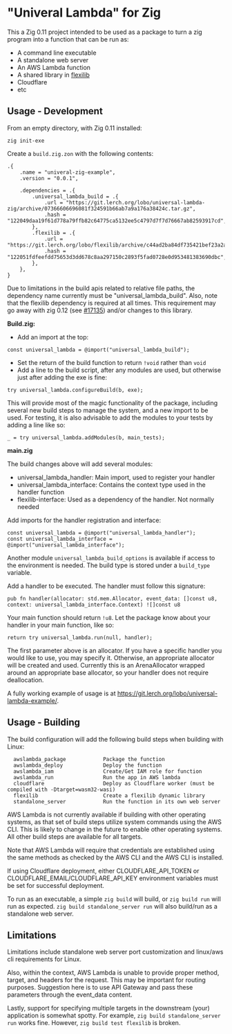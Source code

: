 "Univeral Lambda" for Zig
=========================

This a Zig 0.11 project intended to be used as a package to turn a zig program
into a function that can be run as:

* A command line executable
* A standalone web server
* An AWS Lambda function
* A shared library in [flexilib](https://git.lerch.org/lobo/FlexiLib)
* Cloudflare
* etc

Usage - Development
-------------------

From an empty directory, with Zig 0.11 installed:

`zig init-exe`


Create a `build.zig.zon` with the following contents:

```
.{
    .name = "univeral-zig-example",
    .version = "0.0.1",

    .dependencies = .{
        .universal_lambda_build = .{
            .url = "https://git.lerch.org/lobo/universal-lambda-zig/archive/07366606696081f324591b66ab7a9a176a38424c.tar.gz",
            .hash = "122049daa19f61d778a79ffb82c64775ca5132ee5c4797d7f7d76667ab82593917cd",
        },
        .flexilib = .{
            .url = "https://git.lerch.org/lobo/flexilib/archive/c44ad2ba84df735421bef23a2ad612968fb50f06.tar.gz",
            .hash = "122051fdfeefdd75653d3dd678c8aa297150c2893f5fad0728e0d953481383690dbc",
        },
    },
}
```

Due to limitations in the build apis related to relative file paths, the
dependency name currently must be "universal_lambda_build". Also, note that
the flexilib dependency is required at all times. This requirement may go away
with zig 0.12 (see [#17135](https://github.com/ziglang/zig/issues/17135))
and/or changes to this library.

**Build.zig:**

* Add an import at the top:

```zig
const universal_lambda = @import("universal_lambda_build");
```

* Set the return of the build function to return `!void` rather than `void`
* Add a line to the build script, after any modules are used, but otherwise just
  after adding the exe is fine:

```zig
try universal_lambda.configureBuild(b, exe);
```

This will provide most of the magic functionality of the package, including
several new build steps to manage the system, and a new import to be used. For
testing, it is also advisable to add the modules to your tests by adding a line
like so:

```zig
_ = try universal_lambda.addModules(b, main_tests);
```

**main.zig**

The build changes above will add several modules:

* universal_lambda_handler: Main import, used to register your handler
* universal_lambda_interface: Contains the context type used in the handler function
* flexilib-interface: Used as a dependency of the handler. Not normally needed

Add imports for the handler registration and interface:

```zig
const universal_lambda = @import("universal_lambda_handler");
const universal_lambda_interface = @import("universal_lambda_interface");
```

Another module `universal_lambda_build_options` is available if access to the
environment is needed. The build type is stored under a `build_type` variable.

Add a handler to be executed. The handler must follow this signature:

```zig
pub fn handler(allocator: std.mem.Allocator, event_data: []const u8, context: universal_lambda_interface.Context) ![]const u8
```

Your main function should return `!u8`. Let the package know about your handler in your main function, like so:

```zig
return try universal_lambda.run(null, handler);
```

The first parameter above is an allocator. If you have a specific handler you
would like to use, you may specify it. Otherwise, an appropriate allocator
will be created and used. Currently this is an ArenaAllocator wrapped around
an appropriate base allocator, so your handler does not require deallocation.

A fully working example of usage is at https://git.lerch.org/lobo/universal-lambda-example/.

Usage - Building
----------------

The build configuration will add the following build steps when building with
Linux:

```
  awslambda_package            Package the function
  awslambda_deploy             Deploy the function
  awslambda_iam                Create/Get IAM role for function
  awslambda_run                Run the app in AWS lambda
  cloudflare                   Deploy as Cloudflare worker (must be compiled with -Dtarget=wasm32-wasi)
  flexilib                     Create a flexilib dynamic library
  standalone_server            Run the function in its own web server
```

AWS Lambda is not currently available if building with other operating systems,
as that set of build steps utilize system commands using the AWS CLI. This is
likely to change in the future to enable other operating systems. All other
build steps are available for all targets.

Note that AWS Lambda will require that credentials are established using the
same methods as checked by the AWS CLI and the AWS CLI is installed.

If using Cloudflare deployment, either CLOUDFLARE_API_TOKEN or
CLOUDFLARE_EMAIL/CLOUDFLARE_API_KEY environment variables must be set for
successful deployment.

To run as an executable, a simple `zig build` will build, or `zig build run`
will run as expected. `zig build standalone_server run` will also build/run
as a standalone web server.

Limitations
-----------

Limitations include standalone web server port customization and linux/aws cli requirements for Linux.

Also, within the context, AWS Lambda is unable to provide proper method, target,
and headers for the request. This may be important for routing purposes. Suggestion
here is to use API Gateway and pass these parameters through the event_data content.

Lastly, support for specifying multiple targets in the downstream (your) application
is somewhat spotty. For example, `zig build standalone_server run` works fine.
However, `zig build test flexilib` is broken.
